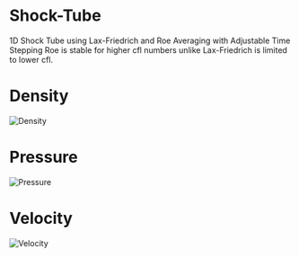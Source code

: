 # Shock-Tube
1D Shock Tube using Lax-Friedrich and Roe Averaging with Adjustable Time Stepping
Roe is stable for higher cfl numbers unlike Lax-Friedrich is limited to lower cfl.
# Density
![Density](https://user-images.githubusercontent.com/68074795/95586547-7620d980-0a5e-11eb-9c6e-c375a8ab8369.jpg)
# Pressure
![Pressure](https://user-images.githubusercontent.com/68074795/95586577-80db6e80-0a5e-11eb-986d-65a3c508171a.jpg)
# Velocity
![Velocity](https://user-images.githubusercontent.com/68074795/95586624-918be480-0a5e-11eb-9245-feec62348020.jpg)
